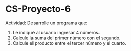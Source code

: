 # CS-Proyecto-6
Actividad: Desarrolle un programa que:
1. Le indiqué al usuario ingresar 4 números.
2. Calcule la suma del primer número con el segundo.
3. Calcule el producto entre el tercer número y el cuarto.
